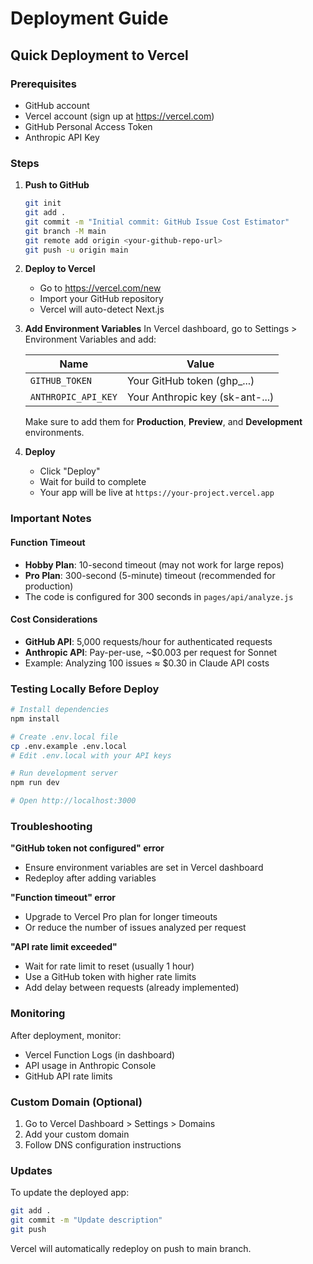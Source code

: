 # Deployment Guide

## Quick Deployment to Vercel

### Prerequisites
- GitHub account
- Vercel account (sign up at https://vercel.com)
- GitHub Personal Access Token
- Anthropic API Key

### Steps

1. **Push to GitHub**
   ```bash
   git init
   git add .
   git commit -m "Initial commit: GitHub Issue Cost Estimator"
   git branch -M main
   git remote add origin <your-github-repo-url>
   git push -u origin main
   ```

2. **Deploy to Vercel**
   - Go to https://vercel.com/new
   - Import your GitHub repository
   - Vercel will auto-detect Next.js

3. **Add Environment Variables**
   In Vercel dashboard, go to Settings > Environment Variables and add:

   | Name | Value |
   |------|-------|
   | `GITHUB_TOKEN` | Your GitHub token (ghp_...) |
   | `ANTHROPIC_API_KEY` | Your Anthropic key (sk-ant-...) |

   Make sure to add them for **Production**, **Preview**, and **Development** environments.

4. **Deploy**
   - Click "Deploy"
   - Wait for build to complete
   - Your app will be live at `https://your-project.vercel.app`

### Important Notes

#### Function Timeout
- **Hobby Plan**: 10-second timeout (may not work for large repos)
- **Pro Plan**: 300-second (5-minute) timeout (recommended for production)
- The code is configured for 300 seconds in `pages/api/analyze.js`

#### Cost Considerations
- **GitHub API**: 5,000 requests/hour for authenticated requests
- **Anthropic API**: Pay-per-use, ~$0.003 per request for Sonnet
- Example: Analyzing 100 issues ≈ $0.30 in Claude API costs

### Testing Locally Before Deploy

```bash
# Install dependencies
npm install

# Create .env.local file
cp .env.example .env.local
# Edit .env.local with your API keys

# Run development server
npm run dev

# Open http://localhost:3000
```

### Troubleshooting

**"GitHub token not configured" error**
- Ensure environment variables are set in Vercel dashboard
- Redeploy after adding variables

**"Function timeout" error**
- Upgrade to Vercel Pro plan for longer timeouts
- Or reduce the number of issues analyzed per request

**"API rate limit exceeded"**
- Wait for rate limit to reset (usually 1 hour)
- Use a GitHub token with higher rate limits
- Add delay between requests (already implemented)

### Monitoring

After deployment, monitor:
- Vercel Function Logs (in dashboard)
- API usage in Anthropic Console
- GitHub API rate limits

### Custom Domain (Optional)

1. Go to Vercel Dashboard > Settings > Domains
2. Add your custom domain
3. Follow DNS configuration instructions

### Updates

To update the deployed app:
```bash
git add .
git commit -m "Update description"
git push
```

Vercel will automatically redeploy on push to main branch.
